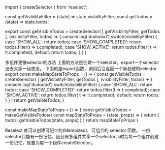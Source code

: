 import { createSelector } from 'reselect';

const getVisibilityFilter = (state) => state.visibilityFilter;
const getTodos = (state) => state.todos;

export const getVisibleTodos = createSelector(
	[ getVisibilityFilter, getTodos ],
	(visibilityFilter, todos) => {
		console.log('dododod')
		switch(visibilityFilter) {
			case 'SHOW_ALL':
				return todos;
			case 'SHOW_COMPLETED':
				return todos.filter(t => t.completed);
			case 'SHOW_ACTIVE':
				return todos.filter( t => !t.completed);
			default:
				return todos;
		}
	}
)

多组件更像selector的办法
上面的方法是创建一个selector，export一个selector出去大家一起使用，
下面的是export函数，调用后会返回一个新创建的selector
export const makeMapStateToProps = () => {
	const getVisibleTodos = createSelector(
		[ getVisibilityFilter, getTodos ],
		(visibilityFilter, todos) => {
			console.log('dododod')
			switch(visibilityFilter) {
				case 'SHOW_ALL':
					return todos;
				case 'SHOW_COMPLETED':
					return todos.filter(t => t.completed);
				case 'SHOW_ACTIVE':
					return todos.filter( t => !t.completed);
				default:
					return todos;
			}
		}
	)
	return getVisibleTodos;
}

const makeMapStateToProps = () => {
  const getVisibleTodos = makeGetVisibleTodos()
  const mapStateToProps = (state, props) => {
    return {
      todos: getVisibleTodos(state, props)
    }
  }
  return mapStateToProps
}


 Reselect 库可以创建可记忆的(Memoized)、可组合的 selector 函数。
	一份selector只能有一份记忆，因此有多组件共享一个selector.js时为每一个组件创建一份记忆，就要为每一个组件createSelector。


